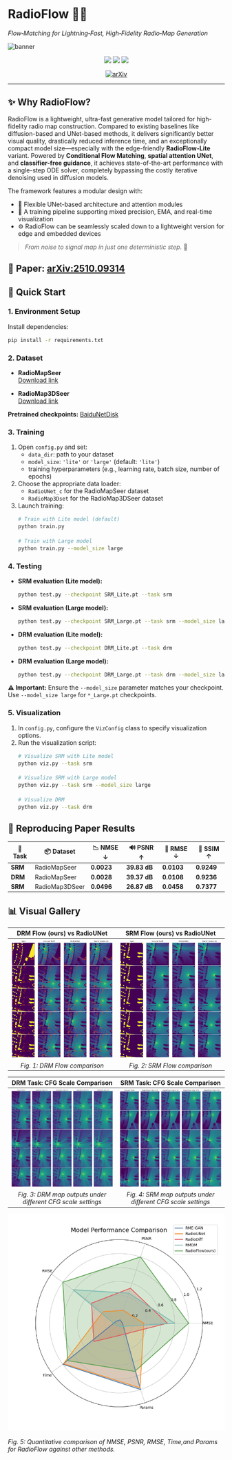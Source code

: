# RadioFlow 🚀📡  
*Flow‑Matching for Lightning‑Fast, High‑Fidelity Radio‑Map Generation*

![banner](docs/RadioFlow_model.png)

<p align="center">
  <img src="https://img.shields.io/badge/Flow‑Matching-%F0%9F%94%A5-red">
  <img src="https://img.shields.io/badge/One‑Step%20Sampling-%E2%9C%85-00b300">
  <img src="https://img.shields.io/badge/Edge‑Ready-%F0%9F%92%AA-blue">
</p>

<p align="center">
  <a href="https://arxiv.org/pdf/2510.09314"><img src="https://img.shields.io/badge/arXiv-2510.09314-b31b1b.svg" alt="arXiv"></a>
</p>

---
## ✨ Why RadioFlow?

RadioFlow is a lightweight, ultra-fast generative model tailored for high-fidelity radio map construction. Compared to existing baselines like diffusion-based and UNet-based methods, it delivers significantly better visual quality, drastically reduced inference time, and an exceptionally compact model size—especially with the edge-friendly **RadioFlow-Lite** variant. Powered by **Conditional Flow Matching**, **spatial attention UNet**, and **classifier-free guidance**, it achieves state-of-the-art performance with a single-step ODE solver, completely bypassing the costly iterative denoising used in diffusion models.

The framework features a modular design with:
- 🧱 Flexible UNet-based architecture and attention modules  
- 🧠 A training pipeline supporting mixed precision, EMA, and real-time visualization  
- ⚙️ RadioFlow can be seamlessly scaled down to a lightweight version for edge and embedded devices

> *From noise to signal map in just one deterministic step.* 🚀

📄 **Paper:** [arXiv:2510.09314](https://arxiv.org/pdf/2510.09314)
---
## 🚀 Quick Start

### 1. Environment Setup

Install dependencies:
```bash
pip install -r requirements.txt
```

### 2. Dataset

- **RadioMapSeer**  
  [Download link](https://radiomapseer.github.io/)

- **RadioMap3DSeer**  
  [Download link](https://drive.google.com/file/d/1YW3RyM9KYBe110CXC5aZJJ0MAIti65bY/view)

**Pretrained checkpoints:** [BaiduNetDisk](https://pan.baidu.com/s/1uuIglmtNukc6_RjFsE7Z_w?pwd=n8f4)

### 3. Training

1. Open `config.py` and set:
   - `data_dir`: path to your dataset
   - `model_size`: `'lite'` or `'large'` (default: `'lite'`)
   - training hyperparameters (e.g., learning rate, batch size, number of epochs)
2. Choose the appropriate data loader:
   - `RadioUNet_c` for the RadioMapSeer dataset  
   - `RadioMap3Dset` for the RadioMap3DSeer dataset
3. Launch training:
   ```bash
   # Train with Lite model (default)
   python train.py
   
   # Train with Large model
   python train.py --model_size large
   ```

### 4. Testing

- **SRM evaluation (Lite model):**
  ```bash
  python test.py --checkpoint SRM_Lite.pt --task srm
  ```
- **SRM evaluation (Large model):**
  ```bash
  python test.py --checkpoint SRM_Large.pt --task srm --model_size large
  ```
- **DRM evaluation (Lite model):**
  ```bash
  python test.py --checkpoint DRM_Lite.pt --task drm
  ```
- **DRM evaluation (Large model):**
  ```bash
  python test.py --checkpoint DRM_Large.pt --task drm --model_size large
  ```

**⚠️ Important:** Ensure the `--model_size` parameter matches your checkpoint. Use `--model_size large` for `*_Large.pt` checkpoints.

### 5. Visualization

1. In `config.py`, configure the `VizConfig` class to specify visualization options.
2. Run the visualization script:
   ```bash
   # Visualize SRM with Lite model
   python viz.py --task srm
   
   # Visualize SRM with Large model
   python viz.py --task srm --model_size large
   
   # Visualize DRM
   python viz.py --task drm
   ```
## 📝 Reproducing Paper Results

| 🧪 Task | 📦 Dataset        | 📉 NMSE ↓  | 🔊 PSNR ↑   | 📏 RMSE ↓  | 🧠 SSIM ↑  |
|--------|-------------------|------------|-------------|------------|------------|
| **SRM** | RadioMapSeer      | **0.0023** | **39.83 dB** | **0.0103** | **0.9249** |
| **DRM** | RadioMapSeer      | **0.0028** | **39.37 dB** | **0.0108** | **0.9236** |
| **SRM** | RadioMap3DSeer    | **0.0496** | **26.87 dB** | **0.0458** | **0.7377** |



## 📊 Visual Gallery
| DRM Flow (ours) vs RadioUNet | SRM Flow (ours) vs RadioUNet |
|:----------------------------:|:----------------------------:|
| ![DRM](Compare_Results/DRM_flow_unet_comparison.png) | ![SRM](Compare_Results/SRM_flow_unet_comparison.png) |
| *Fig. 1: DRM Flow comparison* | *Fig. 2: SRM Flow comparison* |

| DRM Task: CFG Scale Comparison                                          | SRM Task: CFG Scale Comparison                                          |
|:------:|:-------:|
| ![DRM Ablation](Compare_Results/RadioFlow_cfg_drm_comparison.png)       | ![SRM Ablation](Compare_Results/RadioFlow_cfg_srm_comparison.png)       |
| *Fig. 3: DRM map outputs under different CFG scale settings*            | *Fig. 4: SRM map outputs under different CFG scale settings*            |


![Model Performance Comparison](Compare_Results/Model_Performance_Comparison.png)

*Fig. 5: Quantitative comparison of NMSE, PSNR, RMSE, Time,and Params for RadioFlow against other methods.*  
